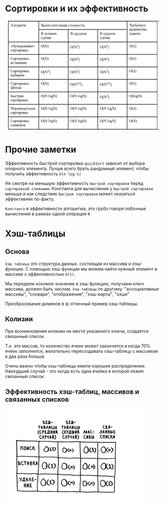 # Сортировки и их эффективность

![img.png](img.png)

# Прочие заметки

Эффективность быстрой сортировки `quickSort` зависит от выбора опорного элемента.
Лучше всего брать рандомный элемент, чтобы получить эффективность `O(n log n)`

Не смотря на меньшую эффективность `быстрой сортировки` перед `сортировкой слиянием`.
Константа для вычисления у `быстрой сортировки` меньше и 
как следствие `быстрая сортировка` может оказаться эффективнее по-факту.

`Константа` в эффективности алгоритма, это грубо говоря побочные вычисления в рамках одной операции `N`

# Хэш-таблицы
## Основа
`Хэш таблица` это структура данных, состоящая из массива и хэш-функции.
С помощью хэш-функции мы можем найти нужный элемент в массиве с эффективностью `O(1)`.

Мы передаем искомое значение в хэш-функцию, получаем ключ массива, должен быть числом.
`Хэш-таблицы` по другому: "ассоциативные массивы", "словари", "отображения", "хэш-карты", "хэши"

Преобразование доменов в ip отличный пример хэш-таблицы.

## Колизии
При возникновении колизии на месте указанного ключа, создается связанный список.

Т.к. это массив, то количество ячеек может закончится и когда 70% ячеек заполнится, желательно пересоздавать хэш-таблицу с массивом в два раза больше

Очень важно чтобы хэш-таблицы имели хорошее распределение. Наихудший случай - это когда есть одна ячейка в которой лежил связанный список.

## Эффективность хэш-таблиц, массивов и связанных списков

![img_1.png](img_1.png)